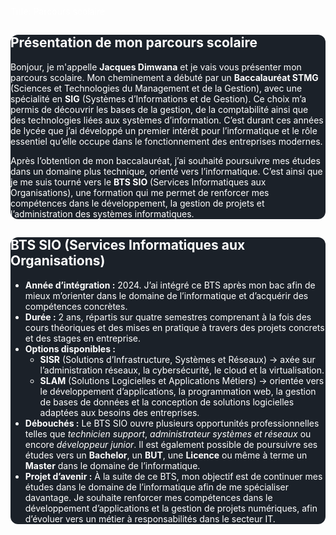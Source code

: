 Title: Parcours scolaire

<title>Parcours</title>

<body>
    <main class="container my-5">
        <!-- Présentation -->
        <div class="card shadow-sm mb-4">
            <div class="card-body">
                <h2 class="section-title">Présentation de mon parcours scolaire</h2>
                <p>
                    Bonjour, je m'appelle <strong>Jacques Dimwana</strong> et je vais vous présenter mon parcours scolaire. 
                    Mon cheminement a débuté par un <strong>Baccalauréat STMG</strong> (Sciences et Technologies du Management et de la Gestion), 
                    avec une spécialité en <strong>SIG</strong> (Systèmes d’Informations et de Gestion). 
                    Ce choix m’a permis de découvrir les bases de la gestion, de la comptabilité ainsi que des technologies liées aux systèmes d’information. 
                    C’est durant ces années de lycée que j’ai développé un premier intérêt pour l’informatique et le rôle essentiel qu’elle occupe 
                    dans le fonctionnement des entreprises modernes.
                </p>
                <p>
                    Après l’obtention de mon baccalauréat, j’ai souhaité poursuivre mes études dans un domaine plus technique, 
                    orienté vers l’informatique. C’est ainsi que je me suis tourné vers le <strong>BTS SIO</strong> 
                    (Services Informatiques aux Organisations), une formation qui me permet de renforcer mes compétences dans 
                    le développement, la gestion de projets et l’administration des systèmes informatiques.
                </p>
            </div>
        </div>
        <!-- BTS SIO -->
        <div class="card shadow-sm mb-4">
            <div class="card-body">
                <h2 class="section-title">BTS SIO (Services Informatiques aux Organisations)</h2>
                <ul>
                    <li><strong>Année d’intégration :</strong> 2024. J’ai intégré ce BTS après mon bac afin de mieux m’orienter 
                        dans le domaine de l’informatique et d’acquérir des compétences concrètes.</li>               
                    <li><strong>Durée :</strong> 2 ans, répartis sur quatre semestres comprenant à la fois des cours théoriques 
                        et des mises en pratique à travers des projets concrets et des stages en entreprise.</li>                    
                    <li><strong>Options disponibles :</strong>
                        <ul>
                            <li><strong>SISR</strong> (Solutions d’Infrastructure, Systèmes et Réseaux) → axée sur 
                                l’administration réseaux, la cybersécurité, le cloud et la virtualisation.</li>
                            <li><strong>SLAM</strong> (Solutions Logicielles et Applications Métiers) → orientée vers 
                                le développement d’applications, la programmation web, la gestion de bases de données 
                                et la conception de solutions logicielles adaptées aux besoins des entreprises.</li>
                        </ul>
                    </li>
                    <li><strong>Débouchés :</strong> Le BTS SIO ouvre plusieurs opportunités professionnelles telles que 
                        <em>technicien support</em>, <em>administrateur systèmes et réseaux</em> ou encore 
                        <em>développeur junior</em>. Il est également possible de poursuivre ses études vers un 
                        <strong>Bachelor</strong>, un <strong>BUT</strong>, une <strong>Licence</strong> ou même à terme 
                        un <strong>Master</strong> dans le domaine de l’informatique.</li>
                    <li><strong>Projet d’avenir :</strong> À la suite de ce BTS, mon objectif est de continuer mes études 
                        dans le domaine de l’informatique afin de me spécialiser davantage. Je souhaite renforcer mes compétences 
                        dans le développement d’applications et la gestion de projets numériques, afin d’évoluer vers un métier 
                        à responsabilités dans le secteur IT.</li>
                </ul>
            </div>
        </div>
    </main>
</body>

<style>
    .card {
    background-color: rgba(27, 33, 41, 1); /* blanc avec transparence */
    border-radius: 0.75rem;
    backdrop-filter: blur(5px); /* effet verre dépoli */
}
 h2 , p , li {color:white;
}

</style>
